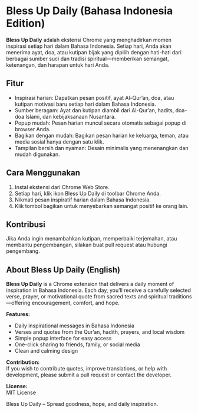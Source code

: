 # Bless Up Daily (Bahasa Indonesia Edition)

**Bless Up Daily** adalah ekstensi Chrome yang menghadirkan momen inspirasi setiap hari dalam Bahasa Indonesia. Setiap hari, Anda akan menerima ayat, doa, atau kutipan bijak yang dipilih dengan hati-hati dari berbagai sumber suci dan tradisi spiritual—memberikan semangat, ketenangan, dan harapan untuk hari Anda.

## Fitur

- Inspirasi harian: Dapatkan pesan positif, ayat Al-Qur’an, doa, atau kutipan motivasi baru setiap hari dalam Bahasa Indonesia.
- Sumber beragam: Ayat dan kutipan diambil dari Al-Qur’an, hadits, doa-doa Islami, dan kebijaksanaan Nusantara.
- Popup mudah: Pesan harian muncul secara otomatis sebagai popup di browser Anda.
- Bagikan dengan mudah: Bagikan pesan harian ke keluarga, teman, atau media sosial hanya dengan satu klik.
- Tampilan bersih dan nyaman: Desain minimalis yang menenangkan dan mudah digunakan.

## Cara Menggunakan

1. Instal ekstensi dari Chrome Web Store.
2. Setiap hari, klik ikon Bless Up Daily di toolbar Chrome Anda.
3. Nikmati pesan inspiratif harian dalam Bahasa Indonesia.
4. Klik tombol bagikan untuk menyebarkan semangat positif ke orang lain.


## Kontribusi

Jika Anda ingin menambahkan kutipan, memperbaiki terjemahan, atau membantu pengembangan, silakan buat pull request atau hubungi pengembang.



## About Bless Up Daily (English)

**Bless Up Daily** is a Chrome extension that delivers a daily moment of inspiration in Bahasa Indonesia. Each day, you’ll receive a carefully selected verse, prayer, or motivational quote from sacred texts and spiritual traditions—offering encouragement, comfort, and hope.

**Features:**
- Daily inspirational messages in Bahasa Indonesia
- Verses and quotes from the Qur’an, hadith, prayers, and local wisdom
- Simple popup interface for easy access
- One-click sharing to friends, family, or social media
- Clean and calming design

**Contribution:**  
If you wish to contribute quotes, improve translations, or help with development, please submit a pull request or contact the developer.

**License:**  
MIT License

Bless Up Daily – Spread goodness, hope, and daily inspiration.
